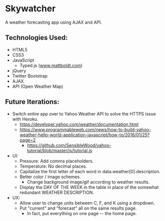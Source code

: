 # Skywatcher
A weather forecasting app using AJAX and API.

## Technologies Used:
- HTML5
- CSS3
- JavaScript
  - Typed.js (www.mattboldt.com)
- jQuery
- Twitter Bootstrap
- AJAX
- API (Open Weather Map)

## Future Iterations:
- Switch entire app over to Yahoo Weather API to solve the HTTPS issue with Heroku.
  - https://developer.yahoo.com/weather/documentation.html
  - https://www.programmableweb.com/news/how-to-build-yahoo-weather-hello-world-application-javascript/how-to/2016/01/25?page=2
    - https://github.com/SensibleWood/yahoo-tutorial/blob/master/js/tutorial.js
- UI:
  - Pressure: Add comma placeholders.
  - Temperature: No decimal places.
  - Capitalize the first letter of each word in data.weather[0].description.
  - Better color / image schemes.
    - Change background image/gif according to weather results.
  - Display the DAY OF THE WEEK in the table in place of the somewhat redundant WEATHER DESCRIPTION.
- UX:
  - Allow user to change units between C, F, and K using a dropdown.
  - Put "current" and "forecast" all on the same results page.
    - In fact, put everything on one page -- the home page.